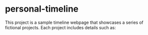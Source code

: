 # personal-timeline
This project is a sample timeline webpage that showcases a series of fictional projects. Each project includes details such as:
